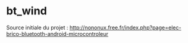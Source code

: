 # bt_wind

Source initiale du projet : http://nononux.free.fr/index.php?page=elec-brico-bluetooth-android-microcontroleur
